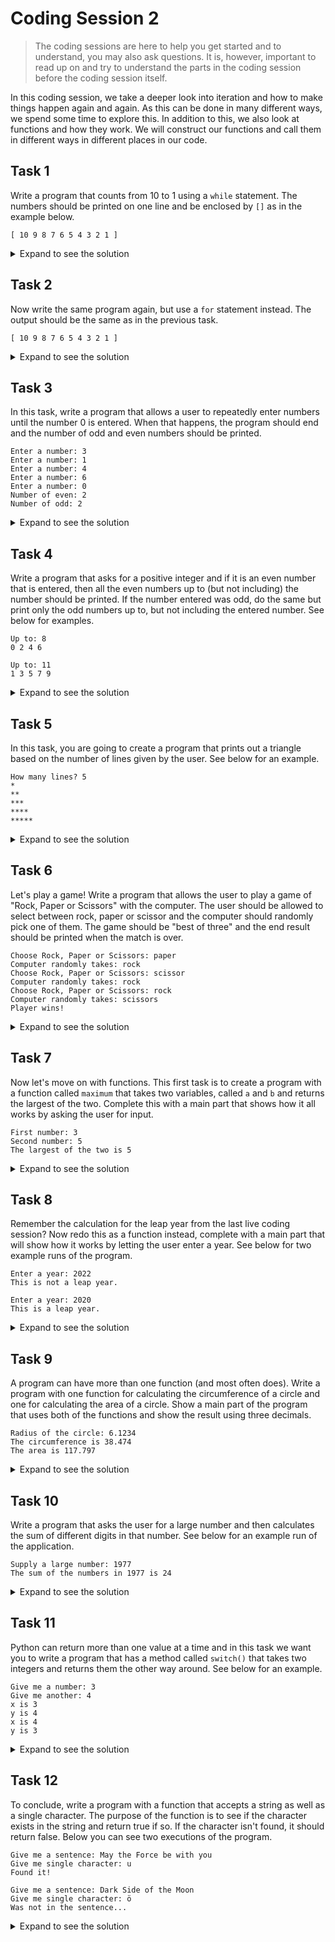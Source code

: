 # Coding Session 2

> The coding sessions are here to help you get started and to understand, you may also ask questions. It is, however, important to read up on and try to understand the parts in the coding session before the coding session itself. 

In this coding session, we take a deeper look into iteration and how to make things happen again and again. As this can be done in many different ways, we spend some time to explore this. In addition to this, we also look at functions and how they work. We will construct our functions and call them in different ways in different places in our code.

## Task 1
Write a program that counts from 10 to 1 using a `while` statement. The numbers should be printed on one line and be enclosed by `[]` as in the example below. 

```
[ 10 9 8 7 6 5 4 3 2 1 ]
```

<details>
  <summary>Expand to see the solution</summary>

  ```python
a = 10

print('[ ', end='')

while a > 0:
    print(f'{a} ', end='')
    a = a - 1

print(']')

  ```
</details>

## Task 2
Now write the same program again, but use a `for` statement instead. The output should be the same as in the previous task.

```
[ 10 9 8 7 6 5 4 3 2 1 ]
```

<details>
  <summary>Expand to see the solution</summary>

  ```python
print('[ ', end='')

for i in range(10, 0, -1):
    print(f'{i} ', end='')

print(']')
  ```
</details>

## Task 3
In this task, write a program that allows a user to repeatedly enter numbers until the number 0 is entered. When that happens, the program should end and the number of odd and even numbers should be printed.

```
Enter a number: 3
Enter a number: 1
Enter a number: 4
Enter a number: 6
Enter a number: 0
Number of even: 2
Number of odd: 2
```

<details>
  <summary>Expand to see the solution</summary>

  ```python
answer = 1
odd = 0
even = 0

while answer != 0:
    answer = int(input('Enter a number: '))

    if answer == 0:
        pass
    elif answer % 2 == 0:
        even += 1
    elif answer % 2 != 0:
        odd += 1

print('Number of even:', even)
print('Number of odd:', odd)

  ```
</details>

## Task 4
Write a program that asks for a positive integer and if it is an even number that is entered, then all the even numbers up to (but not including) the number should be printed. If the number entered was odd, do the same but print only the odd numbers up to, but not including the entered number. See below for examples.

```
Up to: 8
0 2 4 6 

Up to: 11
1 3 5 7 9 
```

<details>
  <summary>Expand to see the solution</summary>

  ```python
a = int(input('Up to: '))

if a % 2 == 0:
    start = 0
else:
    start = 1

for i in range(start, a, 2):
    print(f'{i} ', end='')

print()

  ```
</details>

## Task 5
In this task, you are going to create a program that prints out a triangle based on the number of lines given by the user. See below for an example.

```
How many lines? 5
*
**
***
****
*****
```

<details>
  <summary>Expand to see the solution</summary>

  ```python
n = int(input('How many lines? '))

for i in range(1, n+1):
    for j in range(1, i+1):
        print('*', end='')
    print()

# Alternative solution

for i in range(1, n+1):
    print('*' * i)

  ```
</details>

## Task 6
Let's play a game! Write a program that allows the user to play a game of "Rock, Paper or Scissors" with the computer. The user should be allowed to select between rock, paper or scissor and the computer should randomly pick one of them. The game should be "best of three" and the end result should be printed when the match is over.

```
Choose Rock, Paper or Scissors: paper
Computer randomly takes: rock
Choose Rock, Paper or Scissors: scissor
Computer randomly takes: rock
Choose Rock, Paper or Scissors: rock
Computer randomly takes: scissors
Player wins!
```

<details>
  <summary>Expand to see the solution</summary>

  ```python
import random

ROCK = "rock"
PAPER = "paper"
SCISSORS = "scissors"

player = 0
computer = 0

while player < 2 and computer < 2:
    player_choice = input("Choose Rock, Paper or Scissors: ").lower()

    # Cheating a bit, using a list (don't tell Jonas...)
    computer_choice = random.choice([ROCK, PAPER, SCISSORS]).lower()
    print('Computer randomly takes:', computer_choice)

    if player_choice == ROCK and computer_choice == SCISSORS:
        player += 1
    elif player_choice == PAPER and computer_choice == ROCK:
        player += 1
    elif player_choice == SCISSORS and computer_choice == PAPER:
        player += 1
    else:
        computer += 1

# Print the winner of the game
if player == 2:
    print("Player wins!")
else:
    print("Computer wins!")

  ```
</details>

## Task 7
Now let's move on with functions. This first task is to create a program with a function called `maximum` that takes two variables, called `a` and `b` and returns the largest of the two. Complete this with a main part that shows how it all works by asking the user for input.

```
First number: 3
Second number: 5
The largest of the two is 5
```

<details>
  <summary>Expand to see the solution</summary>

  ```python
def maximum(a, b):
    if a > b:
        return a
    else:
        return b


# Here the main part of the program starts!
x = int(input('First number: '))
y = int(input('Second number: '))

m = maximum(x, y)

print('The largest of the two is', m)

  ```
</details>

## Task 8
Remember the calculation for the leap year from the last live coding session? Now redo this as a function instead, complete with a main part that will show how it works by letting the user enter a year. See below for two example runs of the program.

```
Enter a year: 2022
This is not a leap year.

Enter a year: 2020
This is a leap year.
```

<details>
  <summary>Expand to see the solution</summary>

  ```python
def is_leapyear(year):
    return (year % 4 == 0 and year % 100 != 0) or year % 400 == 0


# Here starts the program
y = int(input('Enter a year: '))

if (is_leapyear(y)):
    print('This is a leap year.')
else:
    print('This is not a leap year.')

  ```
</details>

## Task 9
A program can have more than one function (and most often does). Write a program with one function for calculating the circumference of a circle and one for calculating the area of a circle. Show a main part of the program that uses both of the functions and show the result using three decimals.

```
Radius of the circle: 6.1234
The circumference is 38.474
The area is 117.797
```

<details>
  <summary>Expand to see the solution</summary>

  ```python
import math


def circumference(r):
    return 2 * math.pi * r


def area(r):
    return math.pi * r**2


# Here starts the main program
radius = float(input('Radius of the circle: '))

print(f'The circumference is {circumference(radius):.3f}')
print(f'The area is {area(radius):.3f}')
  ```
</details>

## Task 10
Write a program that asks the user for a large number and then calculates the sum of different digits in that number. See below for an example run of the application.

```
Supply a large number: 1977
The sum of the numbers in 1977 is 24
```

<details>
  <summary>Expand to see the solution</summary>

  ```python
def sum_of_digits(n):
    sum = 0

    while n > 0:
        rem = n % 10
        sum = sum + rem
        n = n // 10

    return sum


# Here starts the program
number = int(input('Supply a large number: '))

print('The sum of the numbers in', number, 'is', sum_of_digits(number))

  ```
</details>

## Task 11
Python can return more than one value at a time and in this task we want you to write a program that has a method called `switch()` that takes two integers and returns them the other way around. See below for an example.

```
Give me a number: 3
Give me another: 4
x is 3
y is 4
x is 4
y is 3
```

<details>
  <summary>Expand to see the solution</summary>

  ```python
def switch(a, b):
    tmp = a
    a = b
    b = tmp
    return a, b


# Alternative solution
def switchero(a, b):
    return b, a

# Here the program starts
x = int(input('Give me a number: '))
y = int(input('Give me another: '))

print('x is', x)
print('y is', y)

x, y = switch(x, y)

print('x is', x)
print('y is', y)

  ```
</details>

## Task 12
To conclude, write a program with a function that accepts a string as well as a single character. The purpose of the function is to see if the character exists in the string and return true if so. If the character isn't found, it should return false. Below you can see two executions of the program.

```
Give me a sentence: May the Force be with you
Give me single character: u
Found it!

Give me a sentence: Dark Side of the Moon
Give me single character: ö
Was not in the sentence...
```

<details>
  <summary>Expand to see the solution</summary>

  ```python
def in_string(s, c):
    for i in s:
        if i == c:
            return True

    return False


# Here the program starts
text = input('Give me a sentence: ')
character = input('Give me single character: ')

if in_string(text, character):
    print('Found it!')
else:
    print('Was not in the sentence...')

  ```
</details>
